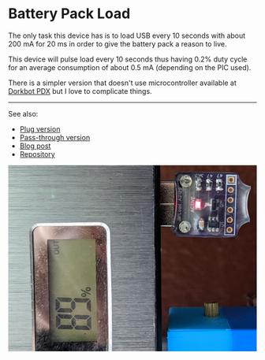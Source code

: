 # Battery Pack Load

The only task this device has is to load USB every 10 seconds with about 200 mA
for 20 ms in order to give the battery pack a reason to live.

This device will pulse load every 10 seconds thus having 0.2% duty cycle for an
average consumption of about 0.5 mA (depending on the PIC used).

There is a simpler version that doesn't use microcontroller available at
[Dorkbot PDX](https://dorkbotpdx.org/blog/paul/battery_pack_load/) but I love
to complicate things.

---

See also:
* [Plug version](Hardware/src/BatteryPackLoad.md)
* [Pass-through version](Hardware/src/BatteryPackLoad-PT.md)
* [Blog post](https://www.medo64.com/2021/08/battery-pack-load/)
* [Repository](https://github.com/medo64/BatteryPackLoad)

![Boards](Resources/bpload.jpg)

